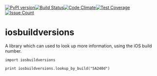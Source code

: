 [![PyPI version](https://badge.fury.io/py/ios-build-versions.svg)](https://badge.fury.io/py/ios-build-versions)[![Build Status](https://travis-ci.org/SecretObsession/ios-build-versions-python.svg?branch=master)](https://travis-ci.org/SecretObsession/ios-build-versions-python)[![Code Climate](https://codeclimate.com/github/SecretObsession/ios-build-versions-python/badges/gpa.svg)](https://codeclimate.com/github/SecretObsession/ios-build-versions-python)[![Test Coverage](https://codeclimate.com/github/SecretObsession/ios-build-versions-python/badges/coverage.svg)](https://codeclimate.com/github/SecretObsession/ios-build-versions-python/coverage)[![Issue Count](https://codeclimate.com/github/SecretObsession/ios-build-versions-python/badges/issue_count.svg)](https://codeclimate.com/github/SecretObsession/ios-build-versions-python)

# iosbuildversions
A library which can used to look up more information, using the iOS build number.


```
import iosbuildversions

print iosbuildversions.lookup_by_build("5A240d")